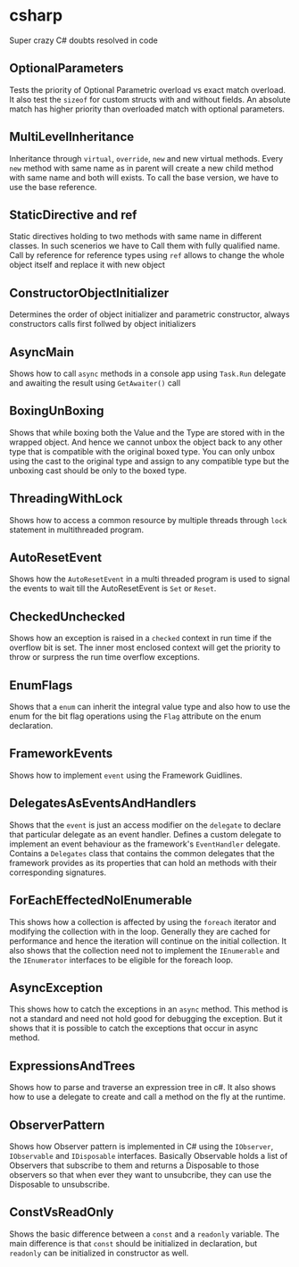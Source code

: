  # csharp
Super crazy C# doubts resolved in code 

## OptionalParameters
Tests the priority of Optional Parametric overload vs exact match overload. It also test the <code>sizeof</code> for custom structs with and without fields. An absolute match has higher priority than overloaded match with optional parameters.

## MultiLevelInheritance
Inheritance through <code>virtual</code>, <code>override</code>, <code>new</code> and new virtual methods. Every <code>new</code> method with same name as in parent will create a new child method with same name and both will exists. To call the base version, we have to use the base reference.

## StaticDirective and ref
Static directives holding to two methods with same name in different classes. In such scenerios we have to Call them with fully qualified name.
Call by reference for reference types using <code>ref</code> allows to change the whole object itself and replace it with new object

## ConstructorObjectInitializer
Determines the order of object initializer and parametric constructor, always constructors calls first follwed by object initializers

## AsyncMain
Shows how to call <code>async</code> methods in a console app using <code>Task.Run</code> delegate and awaiting the result using <code>GetAwaiter()</code> call

## BoxingUnBoxing
Shows that while boxing both the Value and the Type are stored with in the wrapped object.
And hence we cannot unbox the object back to any other type that is compatible with the original boxed type.
You can only unbox using the cast to the original type and assign to any compatible type but the unboxing cast should be only to the boxed type.

## ThreadingWithLock
Shows how to access a common resource by multiple threads through <code>lock</code> statement in multithreaded program. 

## AutoResetEvent
Shows how the <code>AutoResetEvent</code> in a multi threaded program is used to signal the events to wait till the AutoResetEvent is <code>Set</code> or <code>Reset</code>.

## CheckedUnchecked
Shows how an exception is raised in a <code>checked</code> context in run time if the overflow bit is set.
The inner most enclosed context will get the priority to throw or surpress the run time overflow exceptions.

## EnumFlags
Shows that a <code>enum</code> can inherit the integral value type and also how to use the enum for the bit flag operations using the <code>Flag</code> attribute on the enum declaration.

## FrameworkEvents
Shows how to implement <code>event</code> using the Framework Guidlines.

## DelegatesAsEventsAndHandlers
Shows that the <code>event</code> is just an access modifier on the <code>delegate</code> to declare that particular delegate as an event handler.
Defines a custom delegate to implement an event behaviour as the framework's <code>EventHandler</code> delegate.
Contains a <code>Delegates</code> class that contains the common delegates that the framework provides as its properties that can hold an methods with their corresponding signatures.

## ForEachEffectedNoIEnumerable
This shows how a collection is affected by using the <code>foreach</code> iterator and modifying the collection with in the loop. Generally they are cached for performance and hence the iteration will continue on the initial collection.
It also shows that the collection need not to implement the <code>IEnumerable</code> and the <code>IEnumerator</code> interfaces to be eligible for the foreach loop. 

## AsyncException
This shows how to catch the exceptions in an <code>async</code> method. This method is not a standard and need not hold good for debugging the exception. But it shows that it is possible to catch the exceptions that occur in async method.

## ExpressionsAndTrees
Shows how to parse and traverse an expression tree in c#. It also shows how to use a delegate to create and call a method on the fly at the runtime.

## ObserverPattern
Shows how Observer pattern is implemented in C# using the <code>IObserver</code>, <code>IObservable</code> and <code>IDisposable</code> interfaces. Basically Observable holds a list of Observers that subscribe to them and returns a Disposable to those observers so that when ever they want to unsubcribe, they can use the Disposable to unsubscribe.


## ConstVsReadOnly
Shows the basic difference between a <code>const</code> and a <code>readonly</code> variable. The main difference is that <code>const</code> should be initialized in declaration, but <code>readonly</code> can be initialized in constructor as well.




